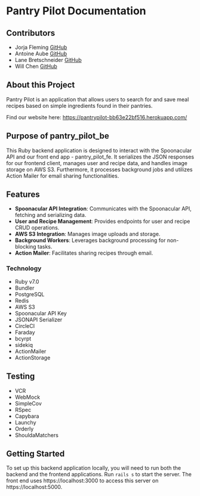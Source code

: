 # Pantry Pilot Documentation

## Contributors
- Jorja Fleming [GitHub](https://github.com/JorjaF)
- Antoine Aube [GitHub](https://github.com/Antoine-Aube)
- Lane Bretschneider [GitHub](https://github.com/lanebret85)
- Will Chen [GitHub](https://github.com/williamfchen)


## About this Project
Pantry Pilot is an application that allows users to search for and save meal recipes based on simple ingredients found in their pantries.

Find our website here: https://pantrypilot-bb63e22bf516.herokuapp.com/

## Purpose of pantry_pilot_be
This Ruby backend application is designed to interact with the Spoonacular API and our front end app - pantry_pilot_fe. It serializes the JSON responses for our frontend client, manages user and recipe data, and handles image storage on AWS S3. Furthermore, it processes background jobs and utilizes Action Mailer for email sharing functionalities.

## Features
- **Spoonacular API Integration**: Communicates with the Spoonacular API, fetching and serializing data.
- **User and Recipe Management**: Provides endpoints for user and recipe CRUD operations.
- **AWS S3 Integration**: Manages image uploads and storage.
- **Background Workers**: Leverages background processing for non-blocking tasks.
- **Action Mailer**: Facilitates sharing recipes through email.

### Technology
- Ruby v7.0
- Bundler
- PostgreSQL
- Redis
- AWS S3
- Spoonacular API Key
- JSONAPI Serializer
- CircleCI
- Faraday
- bcyrpt
- sidekiq
- ActionMailer
- ActionStorage

## Testing
- VCR
- WebMock
- SimpleCov
- RSpec
- Capybara
- Launchy
- Orderly
- ShouldaMatchers

## Getting Started
To set up this backend application locally, you will need to run both the backend and the frontend applications. Run `rails s` to start the server.  The front end uses https://localhost:3000 to access this server on https://localhost:5000. 


